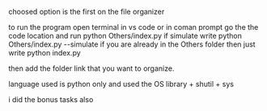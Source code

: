 choosed option is the first on the file organizer

to run the program open terminal in vs code or in coman prompt go the the code location and run python Others/index.py
if simulate write python Others/index.py --simulate 
if you are already in the Others folder then just write python index.py

then add the folder link that you want to organize.

language used is python only and used the OS library + shutil + sys

i did the bonus tasks also

